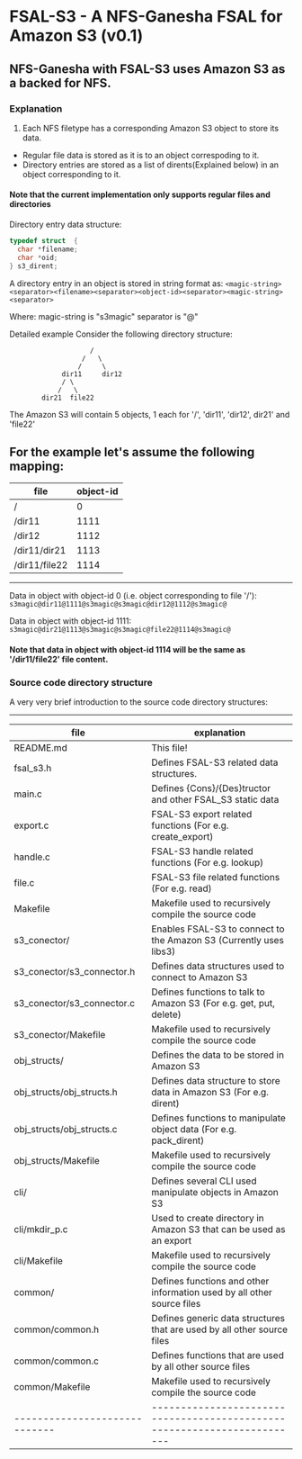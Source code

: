 # FSAL-S3 - A NFS-Ganesha FSAL for Amazon S3 (v0.1)

## NFS-Ganesha with FSAL-S3 uses Amazon S3 as a backed for NFS.

### Explanation

1. Each NFS filetype has a corresponding Amazon S3 object to store its data.
  * Regular file data is stored as it is to an object correspoding to it.
  * Directory entries are stored as a list of dirents(Explained below) in an object corresponding to it.

#### Note that the current implementation only supports regular files and directories

Directory entry data structure:
```c
typedef struct  {
  char *filename;
  char *oid;
} s3_dirent;
```

A directory entry in an object is stored in string format as:
`<magic-string><separator><filename><separator><object-id><separator><magic-string><separator>`

Where:
  magic-string is "s3magic"
  separator is "@"

Detailed example
Consider the following directory structure:
    
                        / 
                      /   \
                     /     \
                 dir11     dir12 
                 / \    
                /   \    
            dir21  file22 

The Amazon S3 will contain 5 objects, 1 each for '/', 'dir11', 'dir12', dir21' and 'file22'

For the example let's assume the following mapping:
 ---------------------------
|     file     | object-id  |
 --------------|------------
|      /       |      0     |
|   /dir11     |     1111   |
|   /dir12     |     1112   |
| /dir11/dir21 |     1113   |
|/dir11/file22 |     1114   |
 ---------------------------

Data in object with object-id 0 (i.e. object corresponding to file '/'):
  `s3magic@dir11@1111@s3magic@s3magic@dir12@1112@s3magic@`

Data in object with object-id 1111:
  `s3magic@dir21@1113@s3magic@s3magic@file22@1114@s3magic@`

#### Note that data in object with object-id 1114 will be the same as '/dir11/file22' file content.

### Source code directory structure

A very very brief introduction to the source code directory structures:

 ------------------------------------------------------------------------------------------------------
|     file                    |                              explanation                               |
 -----------------------------|------------------------------------------------------------------------
| README.md                   | This file!                                                             |
| fsal_s3.h                   | Defines FSAL-S3 related data structures.                               |
| main.c                      | Defines {Cons}/{Des}tructor and other FSAL_S3 static data              |
| export.c                    | FSAL-S3 export related functions (For e.g. create_export)              |
| handle.c                    | FSAL-S3 handle related functions (For e.g. lookup)                     |
| file.c                      | FSAL-S3 file related functions (For e.g. read)                         |
| Makefile                    | Makefile used to recursively compile the source code                   |
| s3_conector/                | Enables FSAL-S3 to connect to the Amazon S3 (Currently uses libs3)     |
| s3_conector/s3_connector.h  | Defines data structures used to connect to Amazon S3                   |
| s3_conector/s3_connector.c  | Defines functions to talk to Amazon S3 (For e.g. get, put, delete)     |
| s3_conector/Makefile        | Makefile used to recursively compile the source code                   |
| obj_structs/                | Defines the data to be stored in Amazon S3                             |
| obj_structs/obj_structs.h   | Defines data structure to store data in Amazon S3 (For e.g. dirent)    |
| obj_structs/obj_structs.c   | Defines functions to manipulate object data (For e.g. pack_dirent)     |
| obj_structs/Makefile        | Makefile used to recursively compile the source code                   |
| cli/                        | Defines several CLI used manipulate objects in Amazon S3               |
| cli/mkdir_p.c               | Used to create directory in Amazon S3 that can be used as an export    |
| cli/Makefile                | Makefile used to recursively compile the source code                   |
| common/                     | Defines functions and other information used by all other source files |
| common/common.h             | Defines generic data structures that are used by all other source files|
| common/common.c             | Defines functions that are used by all other source files              |
| common/Makefile             | Makefile used to recursively compile the source code                   |
 -----------------------------|------------------------------------------------------------------------
